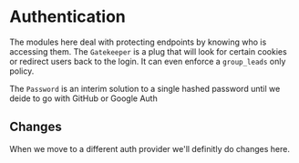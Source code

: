# Authentication

The modules here deal with protecting endpoints by knowing who is accessing them.
The `Gatekeeper` is a plug that will look for certain cookies or redirect users back to the login. It can even enforce a `group_leads` only policy.

The `Password` is an interim solution to a single hashed password until we deide to go with GitHub or Google Auth


## Changes

When we move to a different auth provider we'll definitly do changes here.
